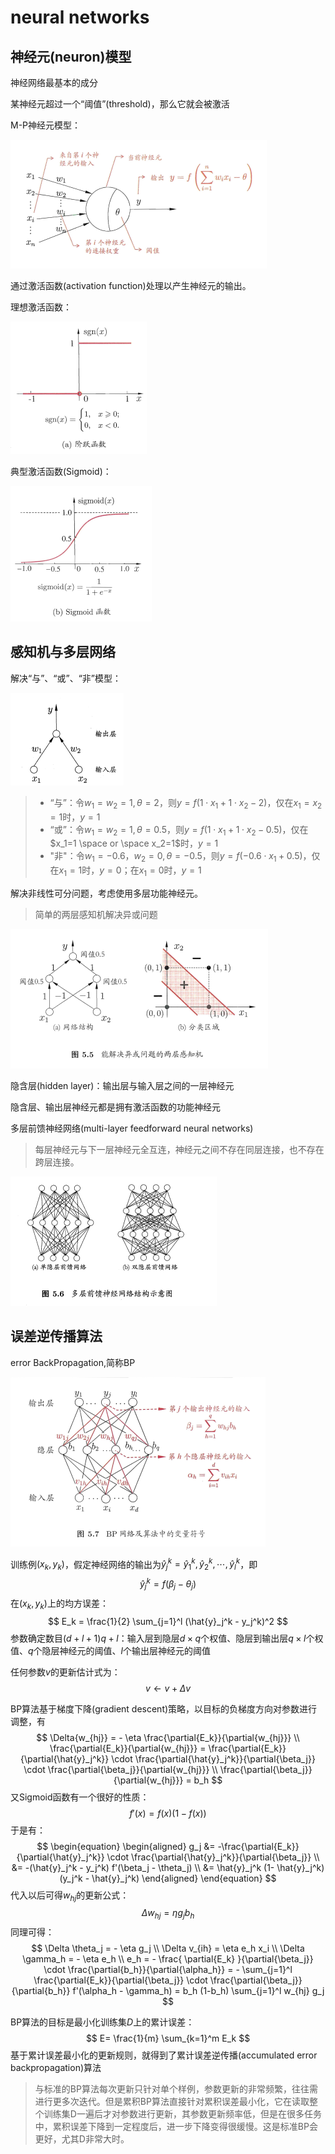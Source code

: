 # neural networks

## 神经元(neuron)模型

神经网络最基本的成分

某神经元超过一个“阈值”(threshold)，那么它就会被激活



M-P神经元模型：

![image-20201207201838922](images/image-20201207201838922.png)

通过激活函数(activation function)处理以产生神经元的输出。



理想激活函数：

![image-20201207201959232](images/image-20201207201959232.png)

典型激活函数(Sigmoid)：

![image-20201207202022334](images/image-20201207202022334.png)

## 感知机与多层网络

解决“与”、“或”、“非”模型：

![image-20201207202554825](images/image-20201207202554825.png)

> * “与”：令$w_1=w_2=1,\theta=2$，则$y=f(1\cdot x_1+1 \cdot x_2 -2)$，仅在$x_1=x_2=1$时，$y=1$
> * “或”：令$w_1=w_2=1,\theta=0.5$，则$y=f(1\cdot x_1+1 \cdot x_2 -0.5)$，仅在$x_1=1 \space or \space x_2=1$时，$y=1$
> * "非"：令$w_1=-0.6，w_2=0,\theta=-0.5$，则$y=f(-0.6\cdot x_1+0.5)$，仅在$x_1=1$时，$y=0$；在$x_1=0$时，$y=1$



解决非线性可分问题，考虑使用多层功能神经元。

> 简单的两层感知机解决异或问题

![image-20201207203304989](images/image-20201207203304989.png)

隐含层(hidden layer)：输出层与输入层之间的一层神经元

隐含层、输出层神经元都是拥有激活函数的功能神经元





多层前馈神经网络(multi-layer feedforward neural networks)

> 每层神经元与下一层神经元全互连，神经元之间不存在同层连接，也不存在跨层连接。

![image-20201207203549182](images/image-20201207203549182.png)



## 误差逆传播算法

error BackPropagation,简称BP



![image-20201207205338615](images/image-20201207205338615.png)

训练例$(x_k,y_k)$，假定神经网络的输出为$\hat{y}_j^k=\hat{y}_1^k,\hat{y}_2^k, \dotsb,\hat{y}_l^k$，即
$$
\hat{y}_j^k = f(\beta_j - \theta_j)
$$
在$(x_k,y_k)$上的均方误差：
$$
E_k = \frac{1}{2} \sum_{j=1}^l (\hat{y}_j^k - y_j^k)^2
$$
参数确定数目$(d+l+1)q+l$：输入层到隐层$d \times q$个权值、隐层到输出层$q \times l$个权值、$q$个隐层神经元的阈值、$l$个输出层神经元的阈值

任何参数$v$的更新估计式为：
$$
 v \leftarrow v+ \Delta{v}
$$


BP算法基于梯度下降(gradient descent)策略，以目标的负梯度方向对参数进行调整，有
$$
\Delta{w_{hj}} = - \eta \frac{\partial{E_k}}{\partial{w_{hj}}} \\
\frac{\partial{E_k}}{\partial{w_{hj}}} = \frac{\partial{E_k}}{\partial{\hat{y}_j^k}} \cdot \frac{\partial{\hat{y}_j^k}}{\partial{\beta_j}} \cdot \frac{\partial{\beta_j}}{\partial{w_{hj}}} \\
\frac{\partial{\beta_j}}{\partial{w_{hj}}} = b_h
$$
又Sigmoid函数有一个很好的性质：
$$
f'(x)=f(x)(1-f(x))
$$
于是有：
$$
\begin{equation}
\begin{aligned}
g_j &= -\frac{\partial{E_k}}{\partial{\hat{y}_j^k}} \cdot \frac{\partial{\hat{y}_j^k}}{\partial{\beta_j}} \\
&= -(\hat{y}_j^k - y_j^k) f'(\beta_j - \theta_j) \\
&= \hat{y}_j^k (1- \hat{y}_j^k)(y_j^k - \hat{y}_j^k)
\end{aligned}
\end{equation}
$$
代入以后可得$w_{hj}$的更新公式：
$$
\Delta w_{hj} = \eta g_j b_h
$$
同理可得：
$$
\Delta \theta_j = - \eta g_j \\
\Delta v_{ih} = \eta e_h x_i \\
\Delta \gamma_h = - \eta e_h \\
e_h = - \frac{ \partial{E_k} }{\partial{\beta_j}} \cdot \frac{\partial{b_h}}{\partial{\alpha_h}} =  - \sum_{j=1}^l \frac{\partial{E_k}}{\partial{\beta_j}} \cdot \frac{\partial{\beta_j}}{\partial{b_h}} f'(\alpha_h - \gamma_h) = b_h (1-b_h) \sum_{j=1}^l w_{hj} g_j
$$






BP算法的目标是最小化训练集$D$上的累计误差：
$$
E= \frac{1}{m} \sum_{k=1}^m E_k
$$
基于累计误差最小化的更新规则，就得到了累计误差逆传播(accumulated error backpropagation)算法

> 与标准的BP算法每次更新只针对单个样例，参数更新的非常频繁，往往需进行更多次迭代。但是累积BP算法直接针对累积误差最小化，它在读取整个训练集D一遍后才对参数进行更新，其参数更新频率低，但是在很多任务中，累积误差下降到一定程度后，进一步下降变得很缓慢。这是标准BP会更好，尤其D非常大时。



